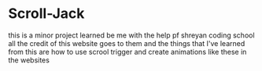 # Scroll-Jack
this is a minor project learned be me with the help pf shreyan coding school all the credit of this website goes to them
and the things that I've learned from this are how to use scrool trigger and create animations like these in the websites
